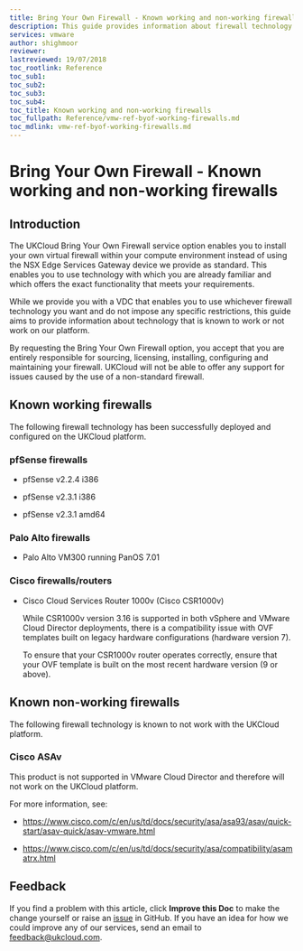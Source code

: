 ```yaml
---
title: Bring Your Own Firewall - Known working and non-working firewalls
description: This guide provides information about firewall technology that is known to work or not work on the UKCloud platform.
services: vmware
author: shighmoor
reviewer: 
lastreviewed: 19/07/2018
toc_rootlink: Reference
toc_sub1: 
toc_sub2:
toc_sub3:
toc_sub4:
toc_title: Known working and non-working firewalls
toc_fullpath: Reference/vmw-ref-byof-working-firewalls.md
toc_mdlink: vmw-ref-byof-working-firewalls.md
---
```


# Bring Your Own Firewall - Known working and non-working firewalls

## Introduction

The UKCloud Bring Your Own Firewall service option enables you to install your own virtual firewall within your compute environment instead of using the NSX Edge Services Gateway device we provide as standard. This enables you to use technology with which you are already familiar and which offers the exact functionality that meets your requirements.

While we provide you with a VDC that enables you to use whichever firewall technology you want and do not impose any specific restrictions, this guide aims to provide information about technology that is known to work or not work on our platform.

By requesting the Bring Your Own Firewall option, you accept that you are entirely responsible for sourcing, licensing, installing, configuring and maintaining your firewall. UKCloud will not be able to offer any support for issues caused by the use of a non-standard firewall.

## Known working firewalls

The following firewall technology has been successfully deployed and configured on the UKCloud platform.

### pfSense firewalls

- pfSense v2.2.4 i386

- pfSense v2.3.1 i386

- pfSense v2.3.1 amd64

### Palo Alto firewalls

- Palo Alto VM300 running PanOS 7.01

### Cisco firewalls/routers

- Cisco Cloud Services Router 1000v (Cisco CSR1000v)

    While CSR1000v version 3.16 is supported in both vSphere and VMware Cloud Director deployments, there is a compatibility issue with OVF templates built on legacy hardware configurations (hardware version 7).

    To ensure that your CSR1000v router operates correctly, ensure that your OVF template is built on the most recent hardware version (9 or above).

## Known non-working firewalls

The following firewall technology is known to not work with the UKCloud platform.

### Cisco ASAv

This product is not supported in VMware Cloud Director and therefore will not work on the UKCloud platform.

For more information, see:

- <https://www.cisco.com/c/en/us/td/docs/security/asa/asa93/asav/quick-start/asav-quick/asav-vmware.html>

- <https://www.cisco.com/c/en/us/td/docs/security/asa/compatibility/asamatrx.html>

## Feedback

If you find a problem with this article, click **Improve this Doc** to make the change yourself or raise an [issue](https://github.com/UKCloud/documentation/issues) in GitHub. If you have an idea for how we could improve any of our services, send an email to <feedback@ukcloud.com>.
